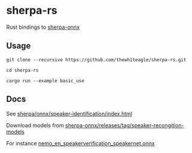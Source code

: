 # sherpa-rs

Rust bindings to [sherpa-onnx](https://github.com/k2-fsa/sherpa-onnx)

## Usage

```console
git clone --recursive https://github.com/thewh1teagle/sherpa-rs.git

cd sherpa-rs

cargo run --example basic_use
```

## Docs

See [sherpa/onnx/speaker-identification/index.html](https://k2-fsa.github.io/sherpa/onnx/speaker-identification)

Download models from [sherpa-onnx/releases/tag/speaker-recongition-models](https://github.com/k2-fsa/sherpa-onnx/releases/tag/speaker-recongition-models)

For instance [nemo_en_speakerverification_speakernet.onnx](https://github.com/k2-fsa/sherpa-onnx/releases/download/speaker-recongition-models/nemo_en_speakerverification_speakernet.onnx)
